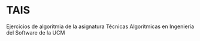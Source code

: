 # TAIS
Ejercicios de algoritmia de la asignatura Técnicas Algorítmicas en Ingeniería del Software de la UCM
